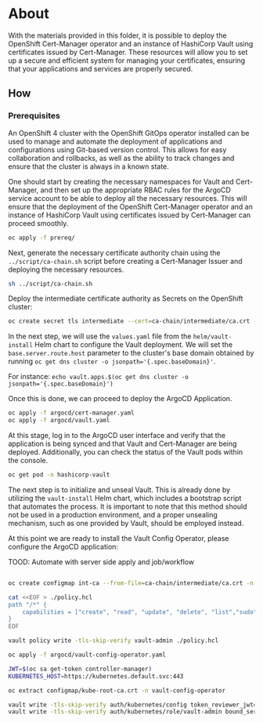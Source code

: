 # About

With the materials provided in this folder, it is possible to deploy the OpenShift Cert-Manager operator and an instance of HashiCorp Vault using certificates issued by Cert-Manager. These resources will allow you to set up a secure and efficient system for managing your certificates, ensuring that your applications and services are properly secured.

## How

### Prerequisites

An OpenShift 4 cluster with the OpenShift GitOps operator installed can be used to manage and automate the deployment of applications and configurations using Git-based version control. This allows for easy collaboration and rollbacks, as well as the ability to track changes and ensure that the cluster is always in a known state.

One should start by creating the necessary namespaces for Vault and Cert-Manager, and then set up the appropriate RBAC rules for the ArgoCD service account to be able to deploy all the necessary resources. This will ensure that the deployment of the OpenShift Cert-Manager operator and an instance of HashiCorp Vault using certificates issued by Cert-Manager can proceed smoothly.

```bash
oc apply -f prereq/
```

Next, generate the necessary certificate authority chain using the `../script/ca-chain.sh` script before creating a Cert-Manager Issuer and deploying the necessary resources.

```bash
sh ../script/ca-chain.sh
```

Deploy the intermediate certificate authority as Secrets on the OpenShift cluster:

```bash
oc create secret tls intermediate --cert=ca-chain/intermediate/ca.crt --key=ca-chain/intermediate/ca.key -n hashicorp-vault
```

In the next step, we will use the `values.yaml` file from the `helm/vault-install` Helm chart to configure the Vault deployment. We will set the `base.server.route.host` parameter to the cluster's base domain obtained by running `oc get dns cluster -o jsonpath='{.spec.baseDomain}'`. 

For instance: `echo vault.apps.$(oc get dns cluster -o jsonpath='{.spec.baseDomain}')`

Once this is done, we can proceed to deploy the ArgoCD Application.

```bash
oc apply -f argocd/cert-manager.yaml
oc apply -f argocd/vault.yaml
```

At this stage, log in to the ArgoCD user interface and verify that the application is being synced and that Vault and Cert-Manager are being deployed. Additionally, you can check the status of the Vault pods within the console.

```bash
oc get pod -n hashicorp-vault
```

The next step is to initialize and unseal Vault. This is already done by utilizing the `vault-install` Helm chart, which includes a bootstrap script that automates the process. 
It is important to note that this method should not be used in a production environment, and a proper unsealing mechanism, such as one provided by Vault, should be employed instead.


At this point we are ready to install the Vault Config Operator, please configure the ArgoCD application:


TOOD: Automate with server side apply and job/workflow
```bash

oc create configmap int-ca --from-file=ca-chain/intermediate/ca.crt -n vault-config-operator

cat <<EOF > ./policy.hcl
path "/*" {
    capabilities = ["create", "read", "update", "delete", "list","sudo"]
}
EOF

vault policy write -tls-skip-verify vault-admin ./policy.hcl

oc apply -f argocd/vault-config-operator.yaml

JWT=$(oc sa get-token controller-manager)
KUBERNETES_HOST=https://kubernetes.default.svc:443

oc extract configmap/kube-root-ca.crt -n vault-config-operator

vault write -tls-skip-verify auth/kubernetes/config token_reviewer_jwt=$JWT kubernetes_host=$KUBERNETES_HOST kubernetes_ca_cert=@./ca.crt
vault write -tls-skip-verify auth/kubernetes/role/vault-admin bound_service_account_names=controller-manager bound_service_account_namespaces=vault-config-operator policies=vault-admin ttl=1h

```
